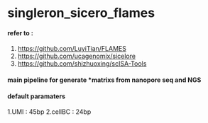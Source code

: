# singleron_sicero_flames

#### refer to :
1. https://github.com/LuyiTian/FLAMES
2. https://github.com/ucagenomix/sicelore
3. https://github.com/shizhuoxing/scISA-Tools

#### main pipeline for generate *matrixs from nanopore seq and NGS 
#### default paramaters
1.UMI : 45bp
2.cellBC : 24bp
